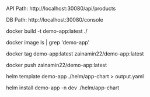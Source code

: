 API Path: http://localhost:30080/api/products

DB Path: http://localhost:30080/console

docker build -t demo-app:latest ./

docker image ls | grep 'demo-app'

docker tag demo-app:latest zainamin22/demo-app:latest 

docker push zainamin22/demo-app:latest 

helm template demo-app ./helm/app-chart > output.yaml

helm install demo-app -n dev ./helm/app-chart

